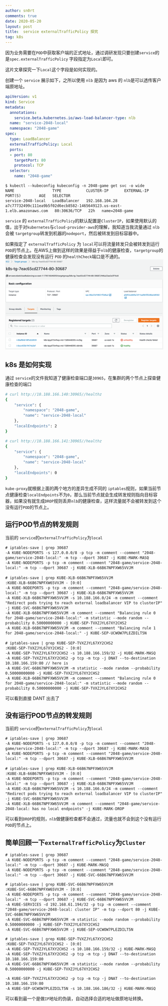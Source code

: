 ```yaml
---
author: sn0rt
comments: true
date: 2020-05-20
layout: post
title:  service externalTrafficPolicy 探究
tag: k8s
---
```


因为业务需要在`POD`中获取客户端的正式地址，通过调研发现只要创建`service`的是`spec.externalTrafficPolicy` 字段指定为`Local`即可。

这片文章探究一下`Local`这个字段是如何实现的。

创建一个 `service` 展示如下，之所以使用 `nlb` 是因为 aws 的 `nlb`是可以透传客户端原地址。

```yaml
apiVersion: v1
kind: Service
metadata:
  annotations:
    service.beta.kubernetes.io/aws-load-balancer-type: nlb
  name: "service-2048-local"
  namespace: "2048-game"
spec:
  type: LoadBalancer
  externalTrafficPolicy: Local
  ports:
  - port: 80
    targetPort: 80
    protocol: TCP
  selector:
    name: "2048-game"
```

```shell
$ kubectl --kubeconfig kubeconfig -n 2048-game get svc -o wide
NAME                 TYPE           CLUSTER-IP       EXTERNAL-IP                                                               PORT(S)        AGE   SELECTOR
service-2048-local   LoadBalancer   192.168.104.28   a7c77732499c111ea9b5f02d6ecb8582-1465649123.us-east-1.elb.amazonaws.com   80:30636/TCP   22h   name=2048-game
```

`service` 的 `externalTrafficPolicy`的默认配置是`ClusterIP`，如果使用默认的值，出于对`kubernetes`与`cloud-provider-aws`的理解，我知道当我流量通过 `nlb`会被 `targetgroup`转发到机器的`nodeport`，然后被转发到目标容器中。

如果指定了 `externalTrafficPolicy` 为 `local`可以将流量转发只会被转发到运行`POD`的节点上。在AWS上做到这样的效果是得益于`nlb`的健康检查，`targetgroup`的健康检查会发现没有运行 `POD` 的`healthCheck`端口是不通的。
![targetgroup](../media/pic/targetgroup.png)



## k8s 是如何实现

通过 `service`的文件我知道了健康检查端口是`30965`，在集群的两个节点上探查健康检查的端口

```bash
# curl http://10.188.166.140:30965//healthz
{
	"service": {
		"namespace": "2048-game",
		"name": "service-2048-local"
	},
	"localEndpoints": 2
}
```

```bash
# curl http://10.188.166.141:30965//healthz
{
	"service": {
		"namespace": "2048-game",
		"name": "service-2048-local"
	},
	"localEndpoints": 0
}
```

`kube-proxy`就根据上面的两个地方的差异生成不同的 `iptables`规则，如果当前节点健康检查`localEndpoints`不为`0`，那么当前节点就会生成转发规则指向目标容器，如果没有就生成`DROP`规则丢弃`nlb`的健康检查，这样流量就不会被转发到这个没有运行`POD`的节点上。

## 运行POD节点的转发规则

当前的 `service`的`externalTrafficPolicy`为`local`

```
# iptables-save | grep 30687
-A KUBE-NODEPORTS -s 127.0.0.0/8 -p tcp -m comment --comment "2048-game/service-2048-local:" -m tcp --dport 30687 -j KUBE-MARK-MASQ
-A KUBE-NODEPORTS -p tcp -m comment --comment "2048-game/service-2048-local:" -m tcp --dport 30687 -j KUBE-XLB-66B67NPFXW65VVJM

# iptables-save | grep KUBE-XLB-66B67NPFXW65VVJM
:KUBE-XLB-66B67NPFXW65VVJM - [0:0]
-A KUBE-NODEPORTS -p tcp -m comment --comment "2048-game/service-2048-local:" -m tcp --dport 30687 -j KUBE-XLB-66B67NPFXW65VVJM
-A KUBE-XLB-66B67NPFXW65VVJM -s 10.188.166.0/24 -m comment --comment "Redirect pods trying to reach external loadbalancer VIP to clusterIP" -j KUBE-SVC-66B67NPFXW65VVJM
-A KUBE-XLB-66B67NPFXW65VVJM -m comment --comment "Balancing rule 0 for 2048-game/service-2048-local:" -m statistic --mode random --probability 0.50000000000 -j KUBE-SEP-TVXZJYL67XY2CHS2
-A KUBE-XLB-66B67NPFXW65VVJM -m comment --comment "Balancing rule 1 for 2048-game/service-2048-local:" -j KUBE-SEP-UCWOW7PLEZDILT5N

# iptables-save | grep KUBE-SEP-TVXZJYL67XY2CHS2
:KUBE-SEP-TVXZJYL67XY2CHS2 - [0:0]
-A KUBE-SEP-TVXZJYL67XY2CHS2 -s 10.188.166.159/32 -j KUBE-MARK-MASQ
-A KUBE-SEP-TVXZJYL67XY2CHS2 -p tcp -m tcp -j DNAT --to-destination 10.188.166.159:80 // here is
-A KUBE-SVC-66B67NPFXW65VVJM -m statistic --mode random --probability 0.50000000000 -j KUBE-SEP-TVXZJYL67XY2CHS2
-A KUBE-XLB-66B67NPFXW65VVJM -m comment --comment "Balancing rule 0 for 2048-game/service-2048-local:" -m statistic --mode random --probability 0.50000000000 -j KUBE-SEP-TVXZJYL67XY2CHS2
```

可以看到直接 DANT 出去了

## 没有运行POD节点的转发规则

当前的 `service`的`externalTrafficPolicy`为`local`

```
# iptables-save | grep 30687
-A KUBE-NODEPORTS -s 127.0.0.0/8 -p tcp -m comment --comment "2048-game/service-2048-local:" -m tcp --dport 30687 -j KUBE-MARK-MASQ
-A KUBE-NODEPORTS -p tcp -m comment --comment "2048-game/service-2048-local:" -m tcp --dport 30687 -j KUBE-XLB-66B67NPFXW65VVJM

# iptables-save | grep KUBE-XLB-66B67NPFXW65VVJM
:KUBE-XLB-66B67NPFXW65VVJM - [0:0]
-A KUBE-NODEPORTS -p tcp -m comment --comment "2048-game/service-2048-local:" -m tcp --dport 30687 -j KUBE-XLB-66B67NPFXW65VVJM
-A KUBE-XLB-66B67NPFXW65VVJM -s 10.188.166.0/24 -m comment --comment "Redirect pods trying to reach external loadbalancer VIP to clusterIP" -j KUBE-SVC-66B67NPFXW65VVJM
-A KUBE-XLB-66B67NPFXW65VVJM -m comment --comment "2048-game/service-2048-local: has no local endpoints" -j KUBE-MARK-DROP
```

可以看到`DROP`的规则，`nlb`做健康检查都不会通过，流量也就不会到这个没有运行`POD`的节点上。

## 简单回顾一下`externalTrafficPolicy`为`Cluster`

```
# iptables-save | grep 30687
-A KUBE-NODEPORTS -p tcp -m comment --comment "2048-game/service-2048-local:" -m tcp --dport 30687 -j KUBE-MARK-MASQ
-A KUBE-NODEPORTS -p tcp -m comment --comment "2048-game/service-2048-local:" -m tcp --dport 30687 -j KUBE-SVC-66B67NPFXW65VVJM
```

```
# iptables-save | grep KUBE-SVC-66B67NPFXW65VVJM
:KUBE-SVC-66B67NPFXW65VVJM - [0:0]
-A KUBE-NODEPORTS -p tcp -m comment --comment "2048-game/service-2048-local:" -m tcp --dport 30687 -j KUBE-SVC-66B67NPFXW65VVJM
-A KUBE-SERVICES -d 192.168.61.194/32 -p tcp -m comment --comment "2048-game/service-2048-local: cluster IP" -m tcp --dport 80 -j KUBE-SVC-66B67NPFXW65VVJM
-A KUBE-SVC-66B67NPFXW65VVJM -m statistic --mode random --probability 0.50000000000 -j KUBE-SEP-TVXZJYL67XY2CHS2
-A KUBE-SVC-66B67NPFXW65VVJM -j KUBE-SEP-UCWOW7PLEZDILT5N
```

```
# iptables-save | grep KUBE-SEP-TVXZJYL67XY2CHS2
:KUBE-SEP-TVXZJYL67XY2CHS2 - [0:0]
-A KUBE-SEP-TVXZJYL67XY2CHS2 -s 10.188.166.159/32 -j KUBE-MARK-MASQ
-A KUBE-SEP-TVXZJYL67XY2CHS2 -p tcp -m tcp -j DNAT --to-destination 10.188.166.159:80
-A KUBE-SVC-66B67NPFXW65VVJM -m statistic --mode random --probability 0.50000000000 -j KUBE-SEP-TVXZJYL67XY2CHS2
```

```
-A KUBE-SEP-TVXZJYL67XY2CHS2 -p tcp -m tcp -j DNAT --to-destination 10.188.166.159:80
-A KUBE-SEP-UCWOW7PLEZDILT5N -s 10.188.166.186/32 -j KUBE-MARK-MASQ
```

可以看到最一个是做`IP`地址的伪装，自动选择合适的地址做原地址转换。